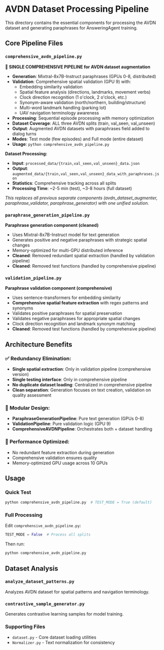 # AVDN Dataset Processing Pipeline

This directory contains the essential components for processing the AVDN dataset and generating paraphrases for AnsweringAgent training.

## Core Pipeline Files

### `comprehensive_avdn_pipeline.py` 
**🚀 SINGLE COMPREHENSIVE PIPELINE for AVDN dataset augmentation**
- **Generation**: Mixtral-8x7B-Instruct paraphrases (GPUs 0-8, distributed)
- **Validation**: Comprehensive spatial validation (GPU 9) with:
  - Embedding similarity validation
  - Spatial feature analysis (directions, landmarks, movement verbs)  
  - Clock direction recognition (1 o'clock, 2 o'clock, etc.)
  - Synonym-aware validation (north/northern, building/structure)
  - Multi-word landmark handling (parking lot)
  - UAV navigation terminology awareness
- **Processing**: Sequential episode processing with memory optimization
- **Dataset Coverage**: ALL three AVDN splits (train, val_seen, val_unseen)
- **Output**: Augmented AVDN datasets with paraphrases field added to dialog turns
- **Modes**: Test mode (few episodes) and Full mode (entire dataset)
- **Usage**: `python comprehensive_avdn_pipeline.py`

**Dataset Processing:**
- **Input**: `processed_data/{train,val_seen,val_unseen}_data.json`
- **Output**: `augmented_data/{train,val_seen,val_unseen}_data_with_paraphrases.json`
- **Statistics**: Comprehensive tracking across all splits
- **Processing Time**: ~2-5 min (test), ~3-8 hours (full dataset)

*This replaces all previous separate components (avdn_dataset_augmenter, paraphrase_validator, paraphrase_generator) with one unified solution.*

### `paraphrase_generation_pipeline.py`
**Paraphrase generation component (cleaned)**
- Uses Mixtral-8x7B-Instruct model for text generation
- Generates positive and negative paraphrases with strategic spatial changes
- Memory-optimized for multi-GPU distributed inference
- **Cleaned**: Removed redundant spatial extraction (handled by validation pipeline)
- **Cleaned**: Removed test functions (handled by comprehensive pipeline)

### `validation_pipeline.py`
**Paraphrase validation component (comprehensive)**
- Uses sentence-transformers for embedding similarity
- **Comprehensive spatial feature extraction** with regex patterns and synonyms
- Validates positive paraphrases for spatial preservation
- Validates negative paraphrases for appropriate spatial changes
- Clock direction recognition and landmark synonym matching
- **Cleaned**: Removed test functions (handled by comprehensive pipeline)

## Architecture Benefits

### ✅ **Redundancy Elimination:**
- **Single spatial extraction**: Only in validation pipeline (comprehensive version)
- **Single testing interface**: Only in comprehensive pipeline
- **No duplicate dataset loading**: Centralized in comprehensive pipeline
- **Clean separation**: Generation focuses on text creation, validation on quality assessment

### 🔧 **Modular Design:**
- **ParaphraseGenerationPipeline**: Pure text generation (GPUs 0-8)
- **ValidationPipeline**: Pure validation logic (GPU 9)
- **ComprehensiveAVDNPipeline**: Orchestrates both + dataset handling

### 🚀 **Performance Optimized:**
- No redundant feature extraction during generation
- Comprehensive validation ensures quality
- Memory-optimized GPU usage across 10 GPUs

## Usage

### Quick Test
```bash
python comprehensive_avdn_pipeline.py  # TEST_MODE = True (default)
```

### Full Processing
Edit `comprehensive_avdn_pipeline.py`:
```python
TEST_MODE = False  # Process all splits
```
Then run:
```bash
python comprehensive_avdn_pipeline.py
```

## Dataset Analysis

### `analyze_dataset_patterns.py`
Analyzes AVDN dataset for spatial patterns and navigation terminology.

### `contrastive_sample_generator.py`
Generates contrastive learning samples for model training.

### Supporting Files
- `dataset.py` - Core dataset loading utilities
- `Normalizer.py` - Text normalization for consistency 